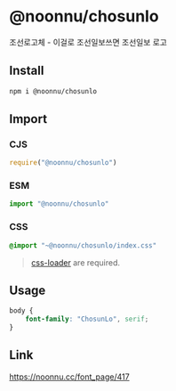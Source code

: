 # @noonnu/chosunlo
조선로고체 - 이걸로 조선일보쓰면 조선일보 로고

## Install
```sh
npm i @noonnu/chosunlo
```
## Import
### CJS
```js
require("@noonnu/chosunlo")
```
### ESM
```js
import "@noonnu/chosunlo"
```
### CSS 
```css
@import "~@noonnu/chosunlo/index.css"
```
> [css-loader](https://github.com/webpack-contrib/css-loader) are required.

## Usage
```css
body {
    font-family: "ChosunLo", serif;
}
```

## Link
https://noonnu.cc/font_page/417